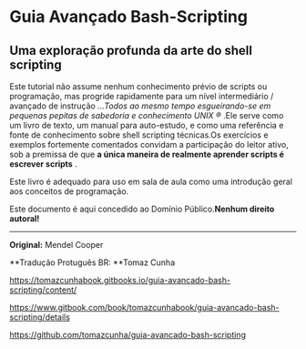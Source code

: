 # Guia Avançado Bash-Scripting

## Uma exploração profunda da arte do shell scripting

Este tutorial não assume nenhum conhecimento prévio de scripts ou programação, mas progride rapidamente para um nível intermediário / avançado de instrução _...Todos ao mesmo tempo esgueirando-se em pequenas pepitas de sabedoria e conhecimento UNIX ®_ .Ele serve como um livro de texto, um manual para auto-estudo, e como uma referência e fonte de conhecimento sobre shell scripting técnicas.Os exercícios e exemplos fortemente comentados convidam a participação do leitor ativo, sob a premissa de que **a única maneira de realmente aprender scripts é escrever scripts** .

Este livro é adequado para uso em sala de aula como uma introdução geral aos conceitos de programação.

Este documento é aqui concedido ao Domínio Público.**Nenhum direito autoral!**

---

**Original:** Mendel Cooper

**Tradução Protuguês BR: **Tomaz Cunha

https://tomazcunhabook.gitbooks.io/guia-avancado-bash-scripting/content/

https://www.gitbook.com/book/tomazcunhabook/guia-avancado-bash-scripting/details

https://github.com/tomazcunha/guia-avancado-bash-scripting




